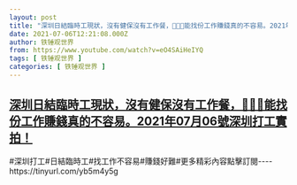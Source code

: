 ```yaml
---
layout: post
title: "深圳日結臨時工現狀，沒有健保沒有工作餐，👹🖖👔能找份工作賺錢真的不容易。2021年07月06號深圳打工實拍！"
date: 2021-07-06T12:21:08.000Z
author: 铁锤观世界
from: https://www.youtube.com/watch?v=eO4SAiHeIYQ
tags: [ 铁锤观世界 ]
categories: [ 铁锤观世界 ]
---
```

<!--1625574068000-->
[深圳日結臨時工現狀，沒有健保沒有工作餐，👹🖖👔能找份工作賺錢真的不容易。2021年07月06號深圳打工實拍！](https://www.youtube.com/watch?v=eO4SAiHeIYQ)
------

<div>
#深圳打工#日結臨時工#找工作不容易#賺錢好難#更多精彩內容點擊訂閱----https://tinyurl.com/yb5m4y5g
</div>
